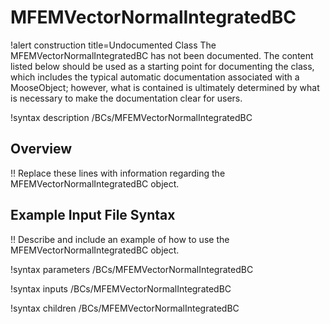 # MFEMVectorNormalIntegratedBC

!alert construction title=Undocumented Class
The MFEMVectorNormalIntegratedBC has not been documented. The content listed below should be used as a starting point for
documenting the class, which includes the typical automatic documentation associated with a
MooseObject; however, what is contained is ultimately determined by what is necessary to make the
documentation clear for users.

!syntax description /BCs/MFEMVectorNormalIntegratedBC

## Overview

!! Replace these lines with information regarding the MFEMVectorNormalIntegratedBC object.

## Example Input File Syntax

!! Describe and include an example of how to use the MFEMVectorNormalIntegratedBC object.

!syntax parameters /BCs/MFEMVectorNormalIntegratedBC

!syntax inputs /BCs/MFEMVectorNormalIntegratedBC

!syntax children /BCs/MFEMVectorNormalIntegratedBC
